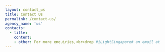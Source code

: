```yaml
---
layout: contact_us
title: Contact Us
permalink: /contact-us/
agency_name: 'us'
contacts:
  - title:
    content:
    - other: For more enquiries,<br>drop #iLightSingapore# an email at info@ilight.sg   
---
```

